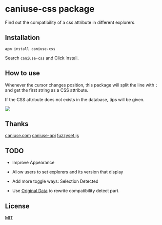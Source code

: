 # caniuse-css package

Find out the compatibility of a css attribute in different explorers.

## Installation

```
apm install caniuse-css
```

Search ```caniuse-css``` and Click Install.

## How to use

Whenever the cursor changes position, this package will split the line with ```:``` and get the first string as a CSS attribute.

If the CSS attribute does not exists in the database, tips will be given.

![](https://media.giphy.com/media/l0Exwlj0e7gSaSmkw/giphy.gif)

## Thanks
[caniuse.com](http://caniuse.com/)
[caniuse-api](https://github.com/Nyalab/caniuse-api)
[fuzzyset.js](https://glench.github.io/fuzzyset.js/)


## TODO

- Improve Appearance

- Allow users to set explorers and its version that display

- Add more toggle ways: Selection Detected

- Use [Original Data](https://github.com/Fyrd/caniuse/blob/master/data.json) to rewrite compatibility detect part.

## License

[MIT](https://opensource.org/licenses/MIT)
